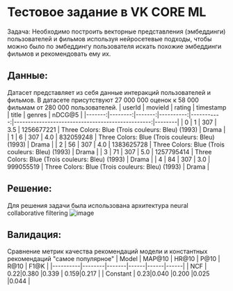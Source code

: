 # Тестовое задание в VK CORE ML
Задача:
Необходимо построить векторные представления (эмбеддинги) пользователей и фильмов используя нейросетевые подходы, чтобы можно было по эмбеддингу пользователя искать похожие эмбеддинги фильмов и рекомендовать ему их.

## Данные:
Датасет представляет из себя данные интеракций пользователей и фильмов. В датасете присутствуют 27 000 000 оценок к 58 000 фильмам от 280 000 пользователей.
| userId | movieId | rating | timestamp |      title |                                           genres | nDCG@5 |
|-------:|--------:|-------:|----------:|-----------:|-------------------------------------------------:|--------|
|      0 |       1 |    307 |       3.5 | 1256677221 | Three Colors: Blue (Trois couleurs: Bleu) (1993) |  Drama |
|      1 |       6 |    307 |       4.0 |  832059248 | Three Colors: Blue (Trois couleurs: Bleu) (1993) |  Drama |
|      2 |      56 |    307 |       4.0 | 1383625728 | Three Colors: Blue (Trois couleurs: Bleu) (1993) |  Drama |
|      3 |      71 |    307 |       5.0 | 1257795414 | Three Colors: Blue (Trois couleurs: Bleu) (1993) |  Drama |
|      4 |      84 |    307 |       3.0 |  999055519 | Three Colors: Blue (Trois couleurs: Bleu) (1993) |  Drama |

## Решение:
Для решения задачи была использована архитектура neural collaborative filtering
![image](https://github.com/RustamOper05/vk-test-case/assets/88241357/b3518548-6932-4b98-96c9-fc6e97fd2e72)

## Валидация:
Сравнение метрик качества рекомендаций модели и константных рекомендаций "самое популярное"
| Model    | MAP@10 | HR@10 | P@10 | R@10 | F1@K |
|----------|--------|-------|------|------|------|
| NCF      |    0.22|0.380  |0.339 | 0.159|0.217 |
| Constant |    0.23|0.040  |0.200 |0.025 |0.044 |
